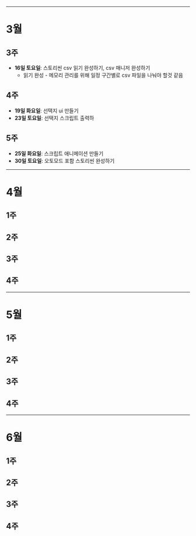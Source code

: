- - -
# 3월
## 3주
- **16일 토요일**: 스토리씬 csv 읽기 완성하기, csv 매니저 완성하기
	- 읽기 완성 - 메모리 관리를 위해 일정 구간별로 csv 파일을 나눠야 할것 같음
## 4주
- **19일 화요일**: 선택지 ui 만들기
- **23일 토요일**: 선택지 스크립트 출력하
## 5주
- **25일 화요일**: 스크립트 애니메이션 만들기
- **30일 토요일**: 오토모드 포함 스토리씬 완성하기
- - -
# 4월
## 1주
## 2주
## 3주
## 4주
- - -
# 5월
## 1주
## 2주
## 3주
## 4주
- - -
# 6월
## 1주
## 2주
## 3주
## 4주
